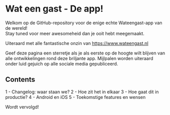 # Wat een gast - De app!
Welkom op de GitHub-repository voor de enige echte Wateengast-app van de wereld!<br>
Stay tuned voor meer awesomeheid dan je ooit hebt meegemaakt.

Uiteraard met alle fantastische onzin van https://www.wateengast.nl

Geef deze pagina een sterretje als je als eerste op de hoogte wilt blijven van alle ontwikkelingen rond deze briljante app. Mijlpalen worden uiteraard onder luid gejuich op alle sociale media gepubliceerd.

## Contents

1 - Changelog: waar staan we?
2 - Hoe zit het in elkaar
3 - Hoe gaat dit in productie?
4 - Android en iOS
5 - Toekomstige features en wensen

Wordt vervolgd!
